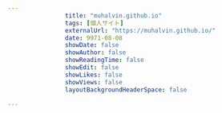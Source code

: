 ---
                title: "muhalvin.github.io"
                tags: [個人サイト]
                externalUrl: "https://muhalvin.github.io/"
                date: 9971-08-08
                showDate: false
                showAuthor: false
                showReadingTime: false
                showEdit: false
                showLikes: false
                showViews: false
                layoutBackgroundHeaderSpace: false
                ---

